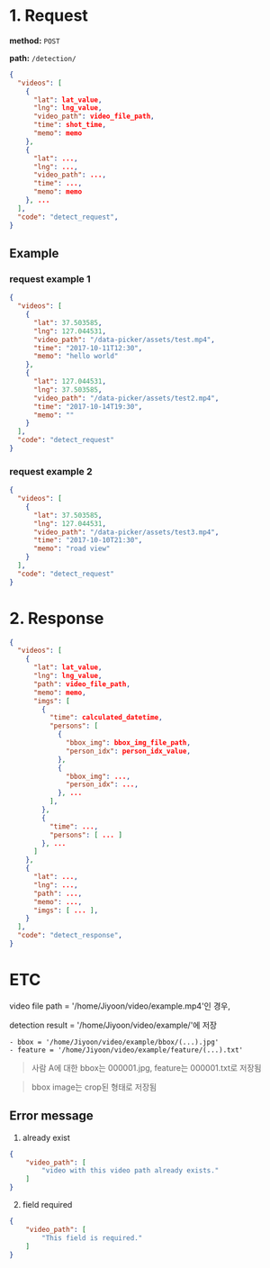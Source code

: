 # 1. Request

**method:** `POST`

**path:** `/detection/`

```json
{
  "videos": [
    {
      "lat": lat_value,
      "lng": lng_value,
      "video_path": video_file_path,
      "time": shot_time,
      "memo": memo
    },
    {
      "lat": ...,
      "lng": ...,
      "video_path": ...,
      "time": ...,
      "memo": memo
    }, ...
  ],
  "code": "detect_request",
}
```

## Example

### request example 1

```JSON
{
  "videos": [
    {
      "lat": 37.503585,
      "lng": 127.044531,
      "video_path": "/data-picker/assets/test.mp4",
      "time": "2017-10-11T12:30",
      "memo": "hello world"
    },
    {
      "lat": 127.044531,
      "lng": 37.503585,
      "video_path": "/data-picker/assets/test2.mp4",
      "time": "2017-10-14T19:30",
      "memo": ""
    }
  ],
  "code": "detect_request"
}
```

### request example 2

```JSON
{
  "videos": [
    {
      "lat": 37.503585,
      "lng": 127.044531,
      "video_path": "/data-picker/assets/test3.mp4",
      "time": "2017-10-10T21:30",
      "memo": "road view"
    }
  ],
  "code": "detect_request"
}
```

# 2. Response

```json
{
  "videos": [
    {
      "lat": lat_value,
      "lng": lng_value,
      "path": video_file_path,
      "memo": memo,
      "imgs": [
        {
          "time": calculated_datetime,
          "persons": [
            {
              "bbox_img": bbox_img_file_path,
              "person_idx": person_idx_value,
            },
            {
              "bbox_img": ...,
              "person_idx": ...,
            }, ...
          ],
        },
        {
          "time": ...,
          "persons": [ ... ]
        }, ...
      ]
    },
    {
      "lat": ...,
      "lng": ...,
      "path": ...,
      "memo": ...,
      "imgs": [ ... ],
    }
  ],
  "code": "detect_response",
}
```

# ETC

video file path = '/home/Jiyoon/video/example.mp4'인 경우,

detection result = '/home/Jiyoon/video/example/'에 저장

    - bbox = '/home/Jiyoon/video/example/bbox/(...).jpg'
    - feature = '/home/Jiyoon/video/example/feature/(...).txt'

> 사람 A에 대한 bbox는 000001.jpg, feature는 000001.txt로 저장됨

> bbox image는 crop된 형태로 저장됨

## Error message

1. already exist

```JSON
{
    "video_path": [
        "video with this video path already exists."
    ]
}
```

2. field required

```JSON
{
    "video_path": [
        "This field is required."
    ]
}
```
